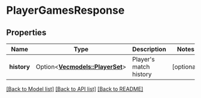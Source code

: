 # PlayerGamesResponse

## Properties

Name | Type | Description | Notes
------------ | ------------- | ------------- | -------------
**history** | Option<[**Vec<models::PlayerSet>**](PlayerSet.md)> | Player's match history | [optional]

[[Back to Model list]](../README.md#documentation-for-models) [[Back to API list]](../README.md#documentation-for-api-endpoints) [[Back to README]](../README.md)


